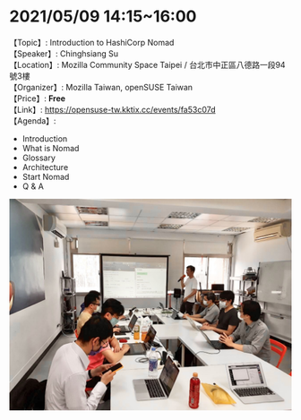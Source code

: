# 2021/05/09 14:15~16:00
【Topic】: Introduction to HashiCorp Nomad <br/>
【Speaker】: Chinghsiang Su <br/>
【Location】: Mozilla Community Space Taipei / 台北市中正區八德路一段94號3樓 <br/>
【Organizer】: Mozilla Taiwan, openSUSE Taiwan <br/>
【Price】: **Free** <br/>
【Link】: https://opensuse-tw.kktix.cc/events/fa53c07d <br/>
【Agenda】:
* Introduction
* What is Nomad
* Glossary
* Architecture
* Start Nomad
* Q & A


![image](nomad/20210509/image.JPG)
